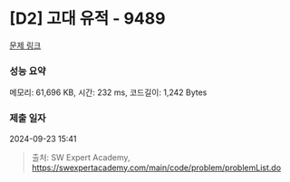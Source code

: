 # [D2] 고대 유적 - 9489 

[문제 링크](https://swexpertacademy.com/main/code/problem/problemDetail.do?contestProbId=AXAd8-d6MRoDFARP) 

### 성능 요약

메모리: 61,696 KB, 시간: 232 ms, 코드길이: 1,242 Bytes

### 제출 일자

2024-09-23 15:41



> 출처: SW Expert Academy, https://swexpertacademy.com/main/code/problem/problemList.do